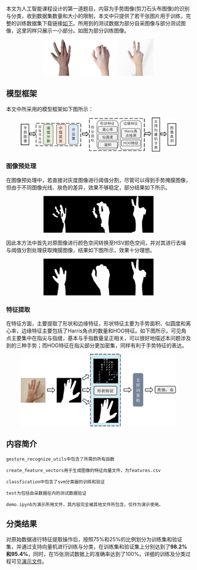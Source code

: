 
本文为人工智能课程设计的第一道题目，内容为手势图像(剪刀石头布图像)的识别与分类，收到数据集数量和大小的限制，本文中只提供了若干张图片用于训练，完整的训练数据集下载链接[如下](https://storage.googleapis.com/laurencemoroney-blog.appspot.com/rps.zip)。所用到的测试数据为部分自采图像与部分测试图像，这里同样只展示一小部分。如图为部分训练图像。

<figure >
<center>
<img src="./data/paper/paper01-000.png" height="100"><img src="./data/rock/rock01-000.png" height=100><img src="./data/scissors/scissors01-000.png" height=100>
</center>
</figure>

## 模型框架
本文中所采用的模型框架如下图所示：

<figure>
<center>
<img src="pictures/svm框架.png">
</center>
</figure>

### **图像预处理**
在图像预处理中，若直接对灰度图像进行阈值分割，尽管可以得到手势掩膜图像，但由于不同图像光线、肤色的差异，效果不够稳定，部分结果如下所示。

<figure >
<center>
<img src="./pictures/out_rgb_paper04-000.png" height="100"><img src="./pictures/out_rgb_rock01-000.png" height=100><img src="./pictures/out_rgb_scissors01-119.png" height=100>
</center>
</figure>

因此本方法中首先对原图像进行颜色空间转换至HSV颜色空间，并对其进行去噪与阈值分割处理获取掩膜图像，结果如下图所示，效果十分理想。

<figure >
<center>
<img src="./pictures/out_paper04-000.png" height="100"><img src="./pictures/out_rock01-000.png" height=100><img src="./pictures/out_scissors01-119.png" height=100>
</center>
</figure>

### **特征提取**
在特征方面，主要提取了形状和边缘特征，形状特征主要为手势面积、似圆度和离心率，边缘特征主要包括了Harris角点的数量和HOG特征。如下图所示，可见角点主要集中在指尖与指缝，基本与手指数量呈正相关，可以很好地描述本问题涉及到的三种手势；而HOG特征在指尖部分更加密集，同样有利于手势特征的表达。

<figure>
<center>
<img src="./pictures/特征提取.png">
</center>
</figure>


## 内容简介

```
gesture_recognize_utils中包含了所需的所有函数
```
```
create_feature_vectors用于生成图像的特征向量文件，为features.csv
```
```
classfication中包含了svm分类器的训练和验证
```
```
test为包括自采数据在内的测试数据验证
```
```
demo.ipynb为演示所用文件，其内容完全被其他文件所包含，仅作为演示使用。
```
## 分类结果

对原始数据进行特征提取操作后，按照75%和25%的比例划分为训练集和验证集，并通过支持向量机进行训练与分类，在训练集和验证集上分别达到了**98.2%**和**95.4%**，同时，在15张测试数据上的准确率达到了100%。详细的训练及分类过程可见[演示文件](./demo.ipynb)。
